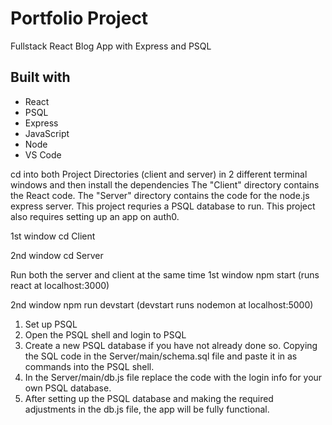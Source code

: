 # Portfolio Project 

Fullstack React Blog App with Express and PSQL

## Built with

* React
* PSQL
* Express
* JavaScript
* Node
* VS Code

cd into both Project Directories (client and server) in 2 different terminal windows and then install the dependencies
The "Client" directory contains the React code. The "Server" directory contains the code for the node.js express server. This project requries a PSQL database to run. This project also requires setting up an app on auth0.

1st window
cd Client

2nd window
cd Server

Run both the server and client at the same time
1st window
npm start (runs react at localhost:3000)

2nd window
npm run devstart (devstart runs nodemon at localhost:5000)

1. Set up PSQL
2. Open the PSQL shell and login to PSQL
3. Create a new PSQL database if you have not already done so. Copying the SQL code in the Server/main/schema.sql file and paste it in as commands into the PSQL shell.
4. In the Server/main/db.js file replace the code with the login info for your own PSQL database.
5. After setting up the PSQL database and making the required adjustments in the db.js file, the app will be fully functional.

